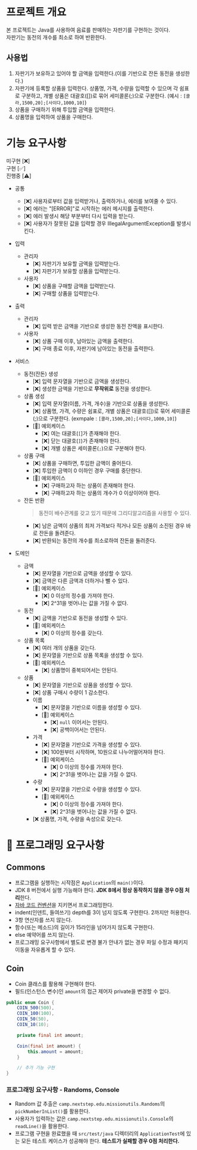 
# 프로젝트 개요
본 프로젝트는 Java를 사용하여 음료를 판매하는 자판기를 구현하는 것이다.  
자판기는 동전의 개수를 최소로 하여 반환한다.

## 사용법
1. 자판기가 보유하고 있어야 할 금액을 입력한다.(이를 기반으로 잔돈 동전을 생성한다.)
2. 자판기에 등록할 상품을 입력한다. 상품명, 가격, 수량을 입력할 수 있으며 각 쉼표로 구분하고, 개별 상품은 대괄호([])로 묶어 세미콜론(;)으로 구분한다. (예시 : `[콜라,1500,20];[사이다,1000,10]`)
3. 상품을 구매하기 위해 투입할 금액을 입력한다.
4. 상품명을 입력하여 상품을 구매한다.

<!-- # 다이어그램 -->

# 기능 요구사항
미구현 [❌]  
구현 [✅]  
진행중 [⚠️]


- 공통
    - [❌] 사용자로부터 값을 입력받거나, 출력하거나, 에러를 보여줄 수 있다.
    - [❌] 에러는 "[ERROR]"로 시작하는 에러 메시지를 출력한다.
    - [❌] 에러 발생시 해당 부분부터 다시 입력을 받는다.
    - [❌] 사용자가 잘못된 값을 입력할 경우 IllegalArgumentException를 발생시킨다.
    
- 입력
    - 관리자
        - [❌] 자판기가 보유할 금액을 입력받는다.
        - [❌] 자판기가 보유할 상품을 입력받는다.
    - 사용자
        - [❌] 상품을 구매할 금액을 입력받는다.
        - [❌] 구매할 상품을 입력받는다.

- 출력
    - 관리자
        - [❌] 입력 받은 금액을 기반으로 생성한 동전 잔액을 표시한다.
    - 사용자
        - [❌] 상품 구매 이후, 남아있는 금액을 출력한다.
        - [❌] 구매 종료 이후, 자판기에 남아있는 동전을 출력한다.

- 서비스
    - 동전(잔돈) 생성
        - [❌] 입력 문자열을 기반으로 금액을 생성한다.
        - [❌] 생성한 금액을 기반으로 __무작위로__ 동전을 생성한다.
    - 상품 생성
        - [❌] 입력 문자열(이름, 가격, 개수)을 기반으로 상품을 생성한다.
        - [❌] 상품명, 가격, 수량은 쉼표로, 개별 상품은 대괄호([])로 묶어 세미콜론(;)으로 구분한다. (exmpale : `[콜라,1500,20];[사이다,1000,10]`)
        - [🚨] 예외케이스
            - [❌] 여는 대괄호(`[`]가 존재해야 한다.
            - [❌] 닫는 대괄호(`]`)가 존재해야 한다.
            - [❌] 개별 상품은 세미콜론(`;`)으로 구분해야 한다.
    - 상품 구매
        - [❌] 상품을 구매하면, 투입한 금액이 줄어든다.
        - [❌] 투입한 금액이 0 이하인 경우 구매를 중단한다.
        - [🚨] 예외케이스
            - [❌] 구매하고자 하는 상품이 존재해야 한다.
            - [❌] 구매하고자 하는 상품의 개수가 0 이상이어야 한다.
    - 잔돈 반환
      > 동전이 배수관계를 갖고 있기 때문에 그리디알고리즘을 사용할 수 있다.
        - [❌] 남은 금액이 상품의 최저 가격보다 적거나 모든 상품이 소진된 경우 바로 잔돈을 돌려준다.
        - [❌] 반환되는 동전의 개수를 최소로하여 잔돈을 돌려준다.

- 도메인
    - 금액
        - [❌] 문자열을 기반으로 금액을 생성할 수 있다.
        - [❌] 금액은 다른 금액과 더하거나 뺄 수 있다.
        - [🚨] 예외케이스
            - [❌] 0 이상의 정수를 가져야 한다.
            - [❌] 2^31을 벗어나는 값을 가질 수 없다.
    - 동전
        - [❌] 금액을 기반으로 동전을 생성할 수 있다.
        - [🚨] 예외케이스
            - [❌] 0 이상의 정수를 갖는다.
    - 상품 목록
        - [❌] 여러 개의 상품을 갖는다.
        - [❌] 문자열을 기반으로 상품 목록을 생성할 수 있다.
        - [🚨] 예외케이스
            - [❌] 상품명이 중복되어서는 안된다.
    - 상품
        - [❌] 문자열을 기반으로 상품을 생성할 수 있다.
        - [❌] 상품 구매시 수량이 1 감소한다.
        - 이름
            - [❌] 문자열을 기반으로 이름을 생성할 수 있다.
            - [🚨] 예외케이스
                - [❌] `null` 이어서는 안된다.
                - [❌] 공백이어서는 안된다.
        - 가격
            - [❌] 문자열을 기반으로 가격을 생성할 수 있다.
            - [❌] 100원부터 시작하며, 10원으로 나누어떨어져야 한다.
            - [🚨] 예외케이스
                - [❌] 0 이상의 정수를 가져야 한다.
                - [❌] 2^31을 벗어나는 값을 가질 수 없다.
        - 수량
            - [❌] 문자열을 기반으로 수량을 생성할 수 있다.
            - [🚨] 예외케이스
                - [❌] 0 이상의 정수를 가져야 한다.
                - [❌] 2^31을 벗어나는 값을 가질 수 없다.
        - [❌ 상품명, 가격, 수량을 속성으로 갖는다.

# 🎱 프로그래밍 요구사항

## Commons
- 프로그램을 실행하는 시작점은 `Application`의 `main()`이다.
- JDK 8 버전에서 실행 가능해야 한다. **JDK 8에서 정상 동작하지 않을 경우 0점 처리**한다.
- [자바 코드 컨벤션](https://naver.github.io/hackday-conventions-java)을 지키면서 프로그래밍한다.
- indent(인덴트, 들여쓰기) depth를 3이 넘지 않도록 구현한다. 2까지만 허용한다.
- 3항 연산자를 쓰지 않는다.
- 함수(또는 메소드)의 길이가 15라인을 넘어가지 않도록 구현한다.
- else 예약어를 쓰지 않는다.
- 프로그래밍 요구사항에서 별도로 변경 불가 안내가 없는 경우 파일 수정과 패키지 이동을 자유롭게 할 수 있다.

## Coin

- Coin 클래스를 활용해 구현해야 한다.
- 필드(인스턴스 변수)인 `amount`의 접근 제어자 private을 변경할 수 없다.

```java
public enum Coin {
    COIN_500(500),
    COIN_100(100),
    COIN_50(50),
    COIN_10(10);

    private final int amount;

    Coin(final int amount) {
        this.amount = amount;
    }

    // 추가 기능 구현
}
```

### 프로그래밍 요구사항 - Randoms, Console

- Random 값 추출은 `camp.nextstep.edu.missionutils.Randoms`의 `pickNumberInList()`를 활용한다.
- 사용자가 입력하는 값은 `camp.nextstep.edu.missionutils.Console`의 `readLine()`을 활용한다.
- 프로그램 구현을 완료했을 때 `src/test/java` 디렉터리의 `ApplicationTest`에 있는 모든 테스트 케이스가 성공해야 한다. **테스트가 실패할 경우 0점 처리한다.**
